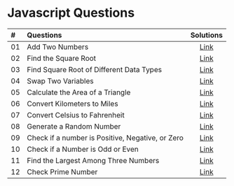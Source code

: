 # Javascript Questions

|  #  | Questions                                                                                                  | Solutions                                                                         |
| :- | :--------------------------------------------------------------------------------------------------------------------------- | :---------------------------------------------------------------------------------: |
| 01  | Add Two Numbers | [Link](https://github.com/anandkumardev/javascript-questions/blob/main/01-question.js)
| 02  | Find the Square Root | [Link](https://github.com/anandkumardev/javascript-questions/blob/main/02-question.js)
| 03  | Find Square Root of Different Data Types | [Link](https://github.com/anandkumardev/javascript-questions/blob/main/03-question.js)
| 04  | Swap Two Variables | [Link](https://github.com/anandkumardev/javascript-questions/blob/main/04-question.js)
| 05  | Calculate the Area of a Triangle | [Link](https://github.com/anandkumardev/javascript-questions/blob/main/05-question.js)
| 06  | Convert Kilometers to Miles | [Link](https://github.com/anandkumardev/javascript-questions/blob/main/06-question.js)
| 07  | Convert Celsius to Fahrenheit | [Link](https://github.com/anandkumardev/javascript-questions/blob/main/07-question.js)
| 08  | Generate a Random Number | [Link](https://github.com/anandkumardev/javascript-questions/blob/main/08-question.js)
| 09  | Check if a number is Positive, Negative, or Zero | [Link](https://github.com/anandkumardev/javascript-questions/blob/main/09-question.js)
| 10  | Check if a Number is Odd or Even | [Link](https://github.com/anandkumardev/javascript-questions/blob/main/10-question.js)
| 11  | Find the Largest Among Three Numbers | [Link](https://github.com/anandkumardev/javascript-questions/blob/main/11-question.js)
| 12  | Check Prime Number | [Link](https://github.com/anandkumardev/javascript-questions/blob/main/12-question.js)



